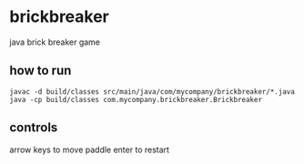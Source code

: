 # brickbreaker

java brick breaker game

## how to run

```
javac -d build/classes src/main/java/com/mycompany/brickbreaker/*.java
java -cp build/classes com.mycompany.brickbreaker.Brickbreaker
```

## controls

arrow keys to move paddle
enter to restart
